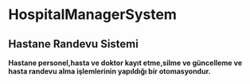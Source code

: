 # HospitalManagerSystem
## Hastane Randevu Sistemi
**Hastane personel,hasta ve doktor kayıt etme,silme ve güncelleme  ve hasta randevu alma işlemlerinin yapıldığı bir otomasyondur.**
